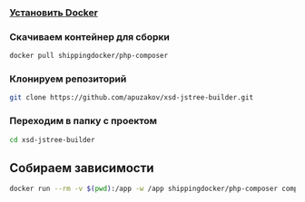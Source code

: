 ### [Установить Docker](https://docs.docker.com/install/)
### Скачиваем контейнер для сборки
```sh
docker pull shippingdocker/php-composer
```
### Клонируем репозиторий
```sh
git clone https://github.com/apuzakov/xsd-jstree-builder.git
```
### Переходим в папку с проектом
```sh
cd xsd-jstree-builder
```
## Собираем зависимости
```sh
docker run --rm -v $(pwd):/app -w /app shippingdocker/php-composer composer install
```
